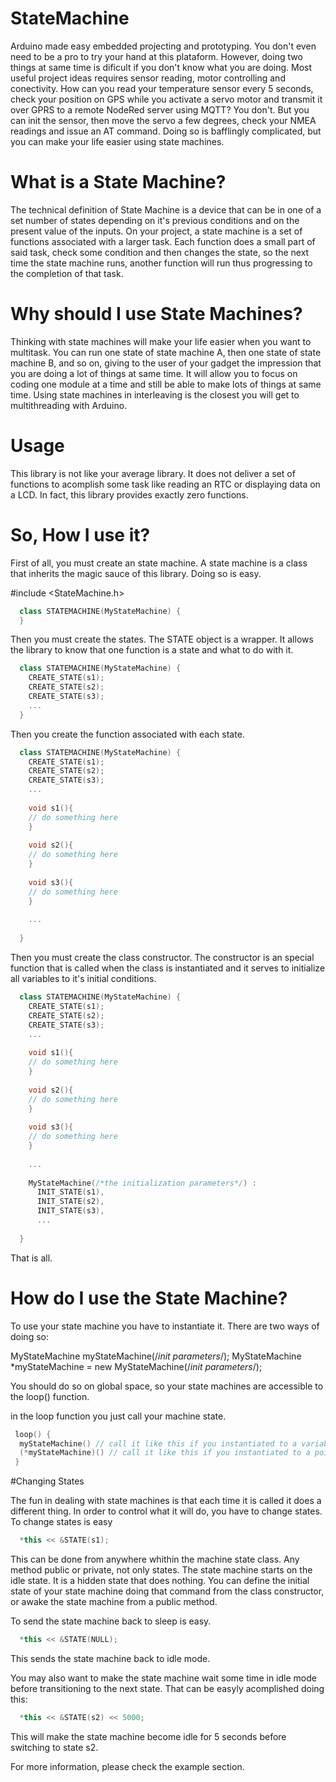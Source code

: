# StateMachine

Arduino made easy embedded projecting and prototyping. You don't even need to be a pro to try your hand at this plataform.
However, doing two things at same time is dificult if you don't know what you are doing. Most useful project ideas requires
sensor reading, motor controlling and conectivity. How can you read your temperature sensor every 5 seconds, check your position
on GPS while you activate a servo motor and transmit it over GPRS to a remote NodeRed server using MQTT?
You don't. But you can init the sensor, then move the servo a few degrees, check your NMEA readings and issue an AT command.
Doing so is bafflingly complicated, but you can make your life easier using state machines.

# What is a State Machine?  

The technical definition of State Machine is a device that can be in one of a set number of states depending on it's previous
conditions and on the present value of the inputs.
On your project, a state machine is a set of functions associated with a larger task. Each function does a small part of said
task, check some condition and then changes the state, so the next time the state machine runs, another function will run thus 
progressing to the completion of that task.

# Why should I use State Machines?

Thinking with state machines will make your life easier when you want to multitask. You can run one state of state machine A,
then one state of state machine B, and so on, giving to the user of your gadget the impression that you are doing a lot of things
at same time. It will allow you to focus on coding one module at a time and still be able to make lots of things at same time.
Using state machines in interleaving is the closest you will get to multithreading with Arduino.

# Usage

This library is not like your average library. It does not deliver a set of functions to acomplish some task like reading an RTC
or displaying data on a LCD. In fact, this library provides exactly zero functions.

# So, How I use it?

First of all, you must create an state machine. A state machine is a class that inherits the magic sauce of this library.
Doing so is easy.

#include <StateMachine.h>

``` c++
  class STATEMACHINE(MyStateMachine) {
  }
```
Then you must create the states. The STATE object is a wrapper. It allows the library to know that one function is a state
and what to do with it.

``` c++
  class STATEMACHINE(MyStateMachine) {
    CREATE_STATE(s1);
    CREATE_STATE(s2);
    CREATE_STATE(s3);
    ...
  }
```
Then you create the function associated with each state.

``` c++
  class STATEMACHINE(MyStateMachine) {
    CREATE_STATE(s1);
    CREATE_STATE(s2);
    CREATE_STATE(s3);
    ...
    
    void s1(){
    // do something here
    }
    
    void s2(){
    // do something here
    }
    
    void s3(){
    // do something here
    }
    
    ...
    
  }
```

Then you must create the class constructor. The constructor is an special function that is called when the class is instantiated
and it serves to initialize all variables to it's initial conditions.

``` c++
  class STATEMACHINE(MyStateMachine) {
    CREATE_STATE(s1);
    CREATE_STATE(s2);
    CREATE_STATE(s3);
    ...
    
    void s1(){
    // do something here
    }
    
    void s2(){
    // do something here
    }
    
    void s3(){
    // do something here
    }
    
    ...
    
    MyStateMachine(/*the initialization parameters*/) :
      INIT_STATE(s1),
      INIT_STATE(s2),
      INIT_STATE(s3),
      ...
    
  }
```

That is all.

# How do I use the State Machine?

To use your state machine you have to instantiate it. There are two ways of doing so:

MyStateMachine myStateMachine(/*init parameters*/);
MyStateMachine *myStateMachine = new MyStateMachine(/*init parameters*/);

You should do so on global space, so your state machines are accessible to the loop() function.

in the loop function you just call your machine state.

``` c++
 loop() {
  myStateMachine() // call it like this if you instantiated to a variable
  (*myStateMachine)() // call it like this if you instantiated to a pointer.
 }
```
#Changing States

The fun in dealing with state machines is that each time it is called it does a different thing. In order to control what it 
will do, you have to change states. To change states is easy


``` c++
  *this << &STATE(s1);
``` 

This can be done from anywhere whithin the machine state class. Any method public or private, not only states. 
The state machine starts on the idle state. It is a hidden state that does nothing. You can define the initial state of your 
state machine doing that command from the class constructor, or awake the state machine from a public method.

To send the state machine back to sleep is easy.

``` c++
  *this << &STATE(NULL);
``` 
This sends the state machine back to idle mode.

You may also want to make the state machine wait some time in idle mode before transitioning to the next state. That can be 
easyly acomplished doing this:

``` c++
  *this << &STATE(s2) << 5000;
``` 
This will make the state machine become idle for 5 seconds before switching to state s2.

For more information, please check the example section.

